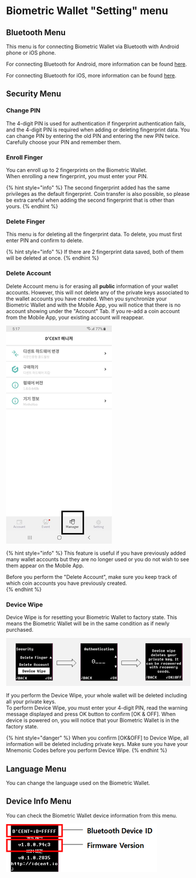# Biometric Wallet "Setting" menu

## Bluetooth Menu

This menu is for connecting Biometric Wallet via Bluetooth with Android phone or iOS phone. 

For connecting Bluetooth for Android, more information can be found [here](android-connect/).  
  
For connecting Bluetooth for iOS, more information can be found [here](iphone-connect.md). 

## Security Menu

### Change PIN

The 4-digit PIN is used for authentication if fingerprint authentication fails, and the 4-digit PIN is required when adding or deleting fingerprint data. You can change PIN by entering the old PIN and entering the new PIN twice. Carefully choose your PIN and remember them. 

### Enroll Finger

You can enroll up to 2 fingerprints on the Biometric Wallet.  
When enrolling a new fingerprint, you must enter your PIN.

{% hint style="info" %}
The second fingerprint added has the same privileges as the default fingerprint. Coin transfer is also possible, so please be extra careful when adding the second fingerprint that is other than yours.
{% endhint %}

### Delete Finger

This menu is for deleting all the fingerprint data. To delete, you must first enter PIN and confirm to delete. 

{% hint style="info" %}
If there are 2 fingerprint data saved, both of them will be deleted at once. 
{% endhint %}

### Delete Account

Delete Account menu is for erasing all **public** information of your wallet accounts. However, this will not delete any of the private keys associated to the wallet accounts you have created. When you synchronize your Biometric Wallet and with the Mobile App, you will notice that there is no account showing under the "Account" Tab. If you re-add a coin account from the Mobile App, your existing account will reappear.

![](../.gitbook/assets/image%20%28106%29.png)

{% hint style="info" %}
This feature is useful if you have previously added many wallet accounts but they are no longer used or you do not wish to see them appear on the Mobile App. 

Before you perform the "Delete Account", make sure you keep track of which coin accounts you have previously created.  
{% endhint %}

### Device Wipe

Device Wipe is for resetting your Biometric Wallet to factory state. This means the Biometric Wallet will be in the same condition as if newly purchased.

![](../.gitbook/assets/image%20%28203%29.png)

If you perform the Device Wipe, your whole wallet will be deleted including all your private keys.   
To perform Device Wipe, you must enter your 4-digit PIN, read the warning message displayed and press OK button to confirm \[OK & OFF\]. When device is powered on, you will notice that your Biometric Wallet is in the factory state.

{% hint style="danger" %}
When you confirm \[OK&OFF\] to Device Wipe, all information will be deleted including private keys. Make sure you have your Mnemonic Codes before you perform Device Wipe.
{% endhint %}

## Language Menu <a id="undefined-2"></a>

You can change the language used on the Biometric Wallet.

## Device Info Menu <a id="undefined-3"></a>

You can check the Biometric Wallet device information from this menu.  


![](../.gitbook/assets/image%20%2826%29.png)


